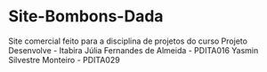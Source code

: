 # Site-Bombons-Dada
Site comercial feito para a disciplina de projetos do curso Projeto Desenvolve - Itabira
Júlia Fernandes de Almeida - PDITA016
Yasmin Silvestre Monteiro - PDITA029
